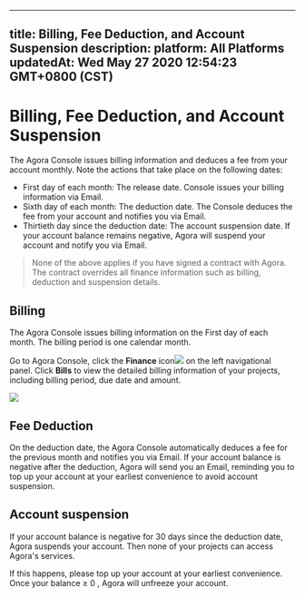 
---
title: Billing, Fee Deduction, and Account Suspension
description: 
platform: All Platforms
updatedAt: Wed May 27 2020 12:54:23 GMT+0800 (CST)
---
# Billing, Fee Deduction, and Account Suspension
The Agora Console issues billing information and deduces a fee from your account monthly. Note the actions that take place on the following dates:

- First day of each month: The release date. Console issues your billing information via Email.
- Sixth day of each month: The deduction date. The Console deduces the fee from your account and notifies you via Email.
- Thirtieth day since the deduction date: The account suspension date. If your account balance remains negative, Agora will suspend your account and notify you via Email. 

> None of the above applies if you have signed a contract with Agora. The contract overrides all finance information such as billing, deduction and suspension details.

## Billing

The Agora Console issues billing information on the First day of each month. The billing period is one calendar month.

Go to Agora Console, click the **Finance** icon![](https://web-cdn.agora.io/docs-files/1562666103550) on the left navigational panel. Click **Bills** to view the detailed billing information of your projects, including billing period, due date and amount.

![](https://web-cdn.agora.io/docs-files/1568807592721)

## Fee Deduction

On the deduction date, the Agora Console automatically deduces a fee for the previous month and notifies you via Email. If your account balance is negative after the deduction, Agora will send you an Email, reminding you to top up your account at your earliest convenience to avoid account suspension. 

## Account suspension

If your account balance is negative for 30 days since the deduction date, Agora suspends your account. Then none of your projects can access Agora's services. 

If this happens, please top up your account at your earliest convenience. Once your balance &ge; 0 , Agora will unfreeze your account. 
